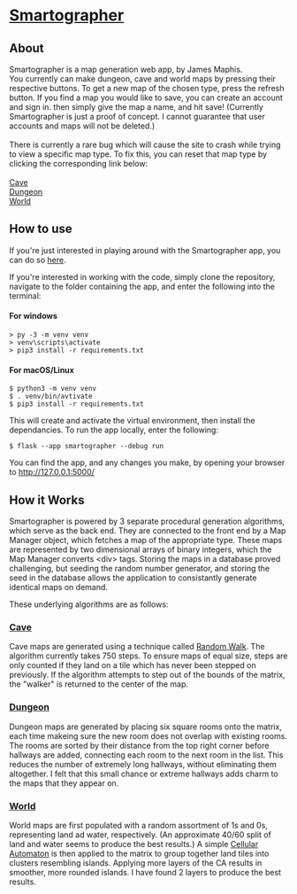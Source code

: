 # [Smartographer](http://smartographer.fly.dev)</h1>

## About

Smartographer is a map generation web app, by James Maphis. <br>
You currently can make dungeon, cave and world maps by pressing their respective buttons. To get a new map of the chosen type, press the refresh button. If you find a map you would like to save, you can create an account and sign in. then simply give the map a name, and hit save! (Currently Smartographer is just a proof of concept.  I cannot guarantee that user accounts and maps will not be deleted.)
<br><br>
There is currently a rare bug which will cause the site to crash while trying to view a specific map type. To fix this, you can reset that map type by clicking the corresponding link below:<br><br>
[Cave](http://smartographer.fly.dev/maps/refresh_cave)<br>
[Dungeon](http://smartographer.fly.dev/maps/refresh_dungeon)<br>
[World](http://smartographer.fly.dev/maps/refresh_world)<br>

## How to use

If you're just interested in playing around with the Smartographer app, you can do so [here](http://smartographer.fly.dev/).

If you're interested in working with the code, simply clone the repository, navigate to the folder containing the app, and enter the following into the terminal:

#### For windows

```
> py -3 -m venv venv
> venv\scripts\activate
> pip3 install -r requirements.txt
```

#### For macOS/Linux

```
$ python3 -m venv venv
$ . venv/bin/avtivate
$ pip3 install -r requirements.txt
```

This will create and activate the virtual environment, then install the dependancies. To run the app locally, enter the following:

```
$ flask --app smartographer --debug run
```

You can find the app, and any changes you make, by opening your browser to http://127.0.0.1:5000/

## How it Works

Smartographer is powered by 3 separate procedural generation algorithms, which serve as the back end. They are connected to the front end by a Map Manager object, which fetches a map of the appropriate type. These maps are represented by two dimensional arrays of binary integers, which the Map Manager converts \<div\> tags. Storing the maps in a database proved challenging, but seeding the random number generator, and storing the seed in the database allows the application to consistantly generate identical maps on demand.<br>

These underlying algorithms are as follows:<br>

### [Cave](https://smartographer.fly.dev/maps/gen/cave)

  Cave maps are generated using a technique called [Random Walk](https://en.wikipedia.org/wiki/Random_walk). The algorithm currently takes 750 steps. To ensure maps of equal size, steps are only counted if they land on a tile which has never been stepped on previously. If the algorithm attempts to step out of the bounds of the matrix, the "walker" is returned to the center of the map.

### [Dungeon](https://smartographer.fly.dev/maps/gen/dungeon)

  Dungeon maps are generated by placing six square rooms onto the matrix, each time makeing sure the new room does not overlap with existing rooms. The rooms are sorted by their distance from the top right corner before hallways are added, connecting each room to the next room in the list. This reduces the number of extremely long hallways, without eliminating them altogether. I felt that this small chance or extreme hallways adds charm to the maps that they appear on.

### [World](https://smartographer.fly.dev/maps/gen/world)
  
  World maps are first populated with a random assortment of 1s and 0s, representing land ad water, respectively. (An approximate 40/60 split of land and water seems to produce the best results.) A simple [Cellular Automaton](https://en.wikipedia.org/wiki/Cellular_automaton) is then applied to the matrix to group together land tiles into clusters resembling islands. Applying more layers of the CA results in smoother, more rounded islands. I have found 2 layers to produce the best results.

